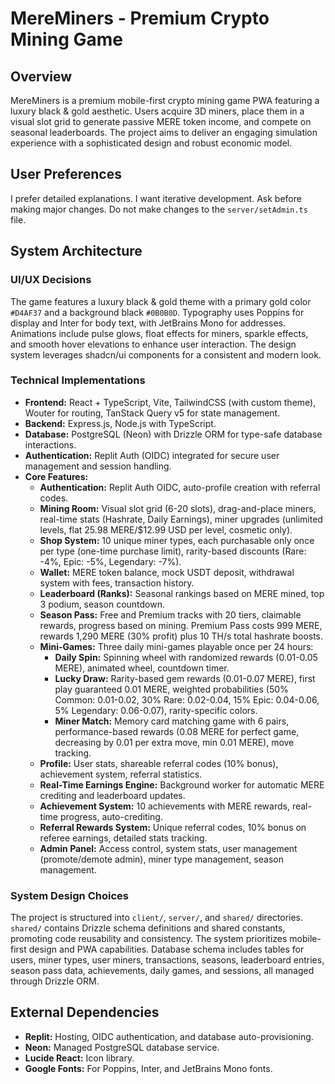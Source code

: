 # MereMiners - Premium Crypto Mining Game

## Overview
MereMiners is a premium mobile-first crypto mining game PWA featuring a luxury black & gold aesthetic. Users acquire 3D miners, place them in a visual slot grid to generate passive MERE token income, and compete on seasonal leaderboards. The project aims to deliver an engaging simulation experience with a sophisticated design and robust economic model.

## User Preferences
I prefer detailed explanations.
I want iterative development.
Ask before making major changes.
Do not make changes to the `server/setAdmin.ts` file.

## System Architecture

### UI/UX Decisions
The game features a luxury black & gold theme with a primary gold color `#D4AF37` and a background black `#0B0B0D`. Typography uses Poppins for display and Inter for body text, with JetBrains Mono for addresses. Animations include pulse glows, float effects for miners, sparkle effects, and smooth hover elevations to enhance user interaction. The design system leverages shadcn/ui components for a consistent and modern look.

### Technical Implementations
- **Frontend:** React + TypeScript, Vite, TailwindCSS (with custom theme), Wouter for routing, TanStack Query v5 for state management.
- **Backend:** Express.js, Node.js with TypeScript.
- **Database:** PostgreSQL (Neon) with Drizzle ORM for type-safe database interactions.
- **Authentication:** Replit Auth (OIDC) integrated for secure user management and session handling.
- **Core Features:**
    - **Authentication:** Replit Auth OIDC, auto-profile creation with referral codes.
    - **Mining Room:** Visual slot grid (6-20 slots), drag-and-place miners, real-time stats (Hashrate, Daily Earnings), miner upgrades (unlimited levels, flat 25.98 MERE/$12.99 USD per level, cosmetic only).
    - **Shop System:** 10 unique miner types, each purchasable only once per type (one-time purchase limit), rarity-based discounts (Rare: -4%, Epic: -5%, Legendary: -7%).
    - **Wallet:** MERE token balance, mock USDT deposit, withdrawal system with fees, transaction history.
    - **Leaderboard (Ranks):** Seasonal rankings based on MERE mined, top 3 podium, season countdown.
    - **Season Pass:** Free and Premium tracks with 20 tiers, claimable rewards, progress based on mining. Premium Pass costs 999 MERE, rewards 1,290 MERE (30% profit) plus 10 TH/s total hashrate boosts.
    - **Mini-Games:** Three daily mini-games playable once per 24 hours:
        - **Daily Spin:** Spinning wheel with randomized rewards (0.01-0.05 MERE), animated wheel, countdown timer.
        - **Lucky Draw:** Rarity-based gem rewards (0.01-0.07 MERE), first play guaranteed 0.01 MERE, weighted probabilities (50% Common: 0.01-0.02, 30% Rare: 0.02-0.04, 15% Epic: 0.04-0.06, 5% Legendary: 0.06-0.07), rarity-specific colors.
        - **Miner Match:** Memory card matching game with 6 pairs, performance-based rewards (0.08 MERE for perfect game, decreasing by 0.01 per extra move, min 0.01 MERE), move tracking.
    - **Profile:** User stats, shareable referral codes (10% bonus), achievement system, referral statistics.
    - **Real-Time Earnings Engine:** Background worker for automatic MERE crediting and leaderboard updates.
    - **Achievement System:** 10 achievements with MERE rewards, real-time progress, auto-crediting.
    - **Referral Rewards System:** Unique referral codes, 10% bonus on referee earnings, detailed stats tracking.
    - **Admin Panel:** Access control, system stats, user management (promote/demote admin), miner type management, season management.

### System Design Choices
The project is structured into `client/`, `server/`, and `shared/` directories. `shared/` contains Drizzle schema definitions and shared constants, promoting code reusability and consistency. The system prioritizes mobile-first design and PWA capabilities. Database schema includes tables for users, miner types, user miners, transactions, seasons, leaderboard entries, season pass data, achievements, daily games, and sessions, all managed through Drizzle ORM.

## External Dependencies
- **Replit:** Hosting, OIDC authentication, and database auto-provisioning.
- **Neon:** Managed PostgreSQL database service.
- **Lucide React:** Icon library.
- **Google Fonts:** For Poppins, Inter, and JetBrains Mono fonts.